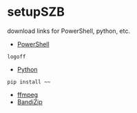 # setupSZB
download links for PowerShell, python, etc.

 - [PowerShell](https://learn.microsoft.com/ko-kr/powershell/scripting/install/installing-powershell-on-windows?view=powershell-7.4#msi)
```
logoff
```
 - [Python](https://www.python.org/ftp/python/3.13.0/python-3.13.0-amd64.exe)
```
pip install ~~
```
 - [ffmpeg](https://www.gyan.dev/ffmpeg/builds/ffmpeg-git-essentials.7z)
 - [BandiZip](https://kr.bandisoft.com/bandizip/dl.php?web)

